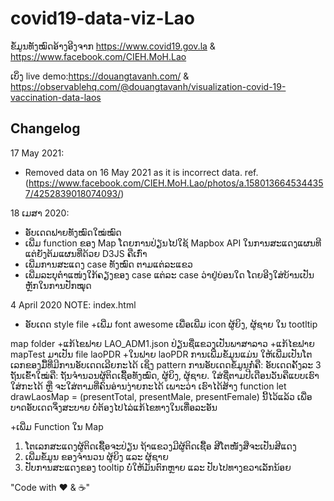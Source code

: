 # covid19-data-viz-Lao
ຂໍ້ມູນທັງໝົດອ້າງອີງຈາກ https://www.covid19.gov.la & https://www.facebook.com/CIEH.MoH.Lao

ເບິ່ງ live demo:https://douangtavanh.com/ & https://observablehq.com/@douangtavanh/visualization-covid-19-vaccination-data-laos


## Changelog

17 May 2021:
+ Removed data on 16 May 2021 as it is incorrect data. ref. (https://www.facebook.com/CIEH.MoH.Lao/photos/a.1580136645344357/4252839018074093/)

18 ເມສາ 2020:
+ ອັບເດດຟາຍທັງໝົດໃໝ່ໝົດ
+ ເພີ່ມ function ຂອງ Map ໂດຍການປ່ຽນໄປໃຊ້ Mapbox API ໃນການສະແດງແຜນທີ ແຕ່ຍັງຕ້ມແຜນທີ່ດ້ວຍ D3JS ຄືເກົ່າ
+ ເພີ່ມການສະແດງ case ທັງໝົດ ຕາມແຕ່ລະແຂວ
+ ເພີ່ມລະບຸຕໍາແໜ່ງໃກ້ຄຽງຂອງ case ແຕ່ລະ case ວ່າຢູ່ບ່ອນໃດ ໂດຍອີງໃສ່ບ້ານເປັນຫຼັກໃນການປັກໝຸດ



4 April 2020 NOTE:
index.html
+ ອັບເດດ style file
+ເພີ່ມ font awesome ເພື່ອເພີ່ມ icon ຜູ້ຍິງ, ຜູ້ຊາຍ ໃນ tootltip

map folder
+ແກ້ໄຂຟາຍ LAO_ADM1.json ປ່ຽນຊື່ແຂວງເປັນພາສາລາວ
+ແກ້ໄຂຟາຍ mapTest ມາເປັນ file laoPDR
+ໃນຟາຍ laoPDR ການເພີ່ມຂໍ້ມູນແມ່ນ ໃຫ້ເພີ່ມເປັນໂຕເລກຂອງມື້ທີ່ມີການອັບເດດເລີຍກະໄດ້ ເຊິ່ງ pattern ການອັບເດດຂໍ້ມູນກໍ່ຄື: ອັບເດດຄັ້ງລະ 3 ຖັນເຂົ້າໃໝ່ຄື: ຖັນຈໍານວນຜູ້ຕິດເຊື້ອທັງໝົດ, ຜູ້ຍິງ, ຜູ້ຊາຍ. ໃສ່ຊື່ຕາມປີເດືອນວັນຄືແບບເຮົາໃສ່ກະໄດ້ ຫຼື ຈະໃສ່ຕາມທີ່ຄົນອ່ານງ່າຍກະໄດ້ ເພາະວ່າ ເຮົາໄດ້ສ້າງ function let drawLaosMap = (presentTotal, presentMale, presentFemale) ນີ້ໄວ້ແລ້ວ ເພື່ອບາດອັບເດດຈຶ່ງສະບາຍ ບໍ່ຕ້ອງໄປໄລ່ແກ້ໄຂທາງໃນເທື່ອລະອັນ

+ເພີ່ມ Function ໃນ Map
1. ໂຕເລກສະແດງຜູ້ຕິດເຊື້ອຈະປ່ຽນ ຖ້າແຂວງມີຜູ້ຕິດເຊື້ອ ສີໂຕໜັງສືຈະເປັນສີແດງ
2. ເພີ່ມຂໍ້ມູນ ຂອງຈໍານວນ ຜູ້ຍິງ ແລະ ຜູ້ຊາຍ
3. ປັບການສະແດງຂອງ tooltip ບໍ່ໃຫ້ມັນຕົກຫຼາຍ ແລະ ປັບໄປທາງຂວາເລັກນ້ອຍ


"Code with ❤️ & ☕️"
